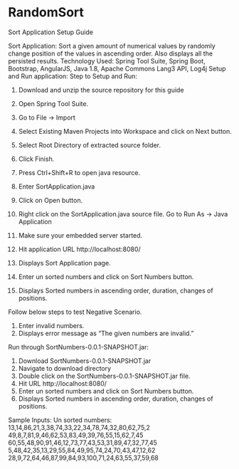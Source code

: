 # RandomSort
Sort Application Setup Guide

Sort Application:
Sort a given amount of numerical values by randomly change position of the values in ascending order. Also displays all the persisted results.
Technology Used:
Spring Tool Suite, Spring Boot, Bootstrap, AngularJS, Java 1.8, Apache Commons Lang3 API, Log4j
Setup and Run application:
Step to Setup and Run:
1.	Download and unzip the source repository for this guide 
2.	Open Spring Tool Suite.
3.	Go to File -> Import
4.	Select Existing Maven Projects into Workspace and click on Next button.
 
5.	Select Root Directory of extracted source folder.
6.	Click Finish.
 




7.	Press Ctrl+Shift+R to open java resource.
8.	Enter SortApplication.java
9.	Click on Open button.
 
10.	Right click on the SortApplication.java source file. Go to Run As -> Java Application

 



11.	Make sure your embedded server started.
 
12.	Hit application URL http://localhost:8080/
13.	Displays Sort Application page.
 

14.	Enter un sorted numbers and click on Sort Numbers button. 
 
15.	Displays Sorted numbers in ascending order, duration, changes of positions.
 
Follow below steps to test Negative Scenario.
1.	Enter invalid numbers. 
2.	Displays error message as “The given numbers are invalid.”
 





Run through SortNumbers-0.0.1-SNAPSHOT.jar:
1.	Download SortNumbers-0.0.1-SNAPSHOT.jar 
2.	Navigate to download directory
3.	Double click on the SortNumbers-0.0.1-SNAPSHOT.jar file.
4.	Hit URL http://localhost:8080/
5.	Enter un sorted numbers and click on Sort Numbers button.
6.	Displays Sorted numbers in ascending order, duration, changes of positions.

Sample Inputs:
  Un sorted numbers:
  13,14,86,21,3,38,74,33,22,34,78,74,32,80,62,75,2
  49,8,7,81,9,46,62,53,83,49,39,76,55,15,62,7,45
  60,55,48,90,91,46,12,73,77,43,53,31,89,47,32,77,45
  5,48,42,35,13,29,55,84,49,95,74,24,70,43,47,12,62
  28,9,72,64,46,87,99,84,93,100,71,24,63,55,37,59,68

